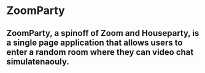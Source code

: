 # ZoomParty
## ZoomParty, a spinoff of Zoom and Houseparty, is a single page application that allows users to enter a random room where they can video chat simulatenaouly.
